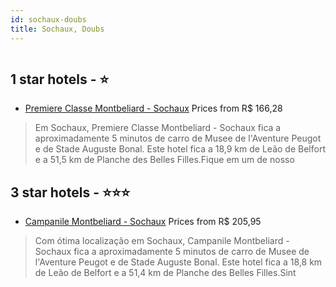 ```yaml
---
id: sochaux-doubs
title: Sochaux, Doubs
---
```


<center><img src="https://i.travelapi.com/hotels/2000000/1630000/1628100/1628014/e5593bbc_z.jpg" alt="" /></center>


##  1 star hotels - ⭐️

-    [Premiere Classe Montbeliard - Sochaux](https://us.hurb.com/hotels/sochaux/premiere-classe-montbeliard-sochaux-HT-HZ5I?cmp=18055) Prices from R$ 166,28
   > Em Sochaux, Premiere Classe Montbeliard - Sochaux fica a aproximadamente 5 minutos de carro de Musee de l'Aventure Peugot e de Stade Auguste Bonal.  Este hotel fica a 18,9 km de Leão de Belfort e a 51,5 km de Planche des Belles Filles.Fique em um de nosso

##  3 star hotels - ⭐️⭐️⭐️

-    [Campanile Montbeliard - Sochaux](https://us.hurb.com/hotels/sochaux/campanile-montbeliard-sochaux-HT-V88I?cmp=18055) Prices from R$ 205,95
   > Com ótima localização em Sochaux, Campanile Montbeliard - Sochaux fica a aproximadamente 5 minutos de carro de Musee de l'Aventure Peugot e de Stade Auguste Bonal.  Este hotel fica a 18,8 km de Leão de Belfort e a 51,4 km de Planche des Belles Filles.Sint
